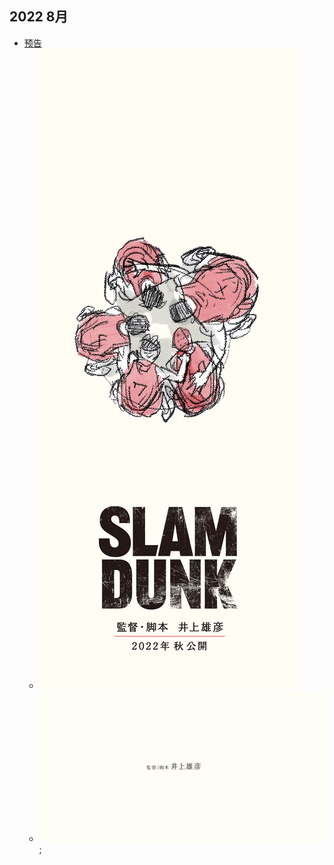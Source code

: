 ## 2022 8月 

* [预告](#album.list)<br>
  * ![预告图](202108-预告/预告.png "嘿嘿")
  * [![预告](202108-预告/预告mp4.png "哈哈")](#123);